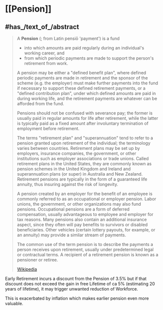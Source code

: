 
# [[Pension]] 


## #has_/text_of_/abstract 

> A **Pension** (; from Latin  pensiō 'payment') is a fund 
> - into which amounts are paid regularly during an individual's working career, and 
> - from which periodic payments are made to support the person's retirement from work. 
> 
> A pension may be either a "defined benefit plan", where defined periodic payments are made in retirement and the sponsor of the scheme (e.g. the employer) must make further payments into the fund if necessary to support these defined retirement payments, or a "defined contribution plan", under which defined amounts are paid in during working life, and the retirement payments are whatever can be afforded from the fund.
>
> Pensions should not be confused with severance pay; the former is usually paid in regular amounts for life after retirement, while the latter is typically paid as a fixed amount after involuntary termination of employment before retirement.
>
> The terms "retirement plan" and "superannuation" tend to refer to a pension granted upon retirement of the individual; the terminology varies between countries. Retirement plans may be set up by employers, insurance companies, the government, or other institutions such as employer associations or trade unions. Called retirement plans in the United States, they are commonly known as pension schemes in the United Kingdom and Ireland and superannuation plans (or super) in Australia and New Zealand. Retirement pensions are typically in the form of a guaranteed life annuity, thus insuring against the risk of longevity.
>
> A pension created by an employer for the benefit of an employee is commonly referred to as an occupational or employer pension. Labor unions, the government, or other organizations may also fund pensions. Occupational pensions are a form of deferred compensation, usually advantageous to employee and employer for tax reasons. Many pensions also contain an additional insurance aspect, since they often will pay benefits to survivors or disabled beneficiaries. Other vehicles (certain lottery payouts, for example, or an annuity) may provide a similar stream of payments.
>
> The common use of the term pension is to describe the payments a person receives upon retirement, usually under predetermined legal or contractual terms. A recipient of a retirement pension is known as a pensioner or retiree.
>
> [Wikipedia](https://en.wikipedia.org/wiki/Pension) 


Early Retirement incurs a discount from the Pension of 3.5% 
but if that discount does not exceed the gain in free Lifetime of ca 5% (estimating 20 years of lifetime), 
it may trigger unwanted reduction of Workforce. 

This is exacerbated by inflation which makes earlier pension even more valuable. 

